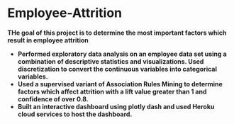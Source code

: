 # Employee-Attrition

**THe goal of this project is to determine the most important factors which result in employee attrition**

- **Performed exploratory data analysis on an employee data set using a combination of descriptive statistics and visualizations. Used discretization to convert the continuous variables into categorical variables.**
- **Used a supervised variant of Association Rules Mining to determine factors which affect attrition with a lift value greater than 1 and confidence of over 0.8.**
- **Built an interactive dashboard using plotly dash and used Heroku cloud services to host the dashboard.**
